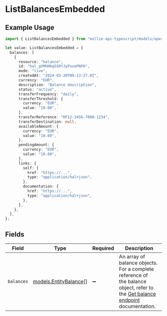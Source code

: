 # ListBalancesEmbedded

## Example Usage

```typescript
import { ListBalancesEmbedded } from "mollie-api-typescript/models/operations";

let value: ListBalancesEmbedded = {
  balances: [
    {
      resource: "balance",
      id: "bal_gVMhHKqSSRYJyPsuoPNFH",
      mode: "live",
      createdAt: "2024-03-20T09:13:37.0Z",
      currency: "EUR",
      description: "Balance description",
      status: "active",
      transferFrequency: "daily",
      transferThreshold: {
        currency: "EUR",
        value: "10.00",
      },
      transferReference: "RF12-3456-7890-1234",
      transferDestination: null,
      availableAmount: {
        currency: "EUR",
        value: "10.00",
      },
      pendingAmount: {
        currency: "EUR",
        value: "10.00",
      },
      links: {
        self: {
          href: "https://...",
          type: "application/hal+json",
        },
        documentation: {
          href: "https://...",
          type: "application/hal+json",
        },
      },
    },
  ],
};
```

## Fields

| Field                                                                                                                                        | Type                                                                                                                                         | Required                                                                                                                                     | Description                                                                                                                                  |
| -------------------------------------------------------------------------------------------------------------------------------------------- | -------------------------------------------------------------------------------------------------------------------------------------------- | -------------------------------------------------------------------------------------------------------------------------------------------- | -------------------------------------------------------------------------------------------------------------------------------------------- |
| `balances`                                                                                                                                   | [models.EntityBalance](../../models/entitybalance.md)[]                                                                                      | :heavy_minus_sign:                                                                                                                           | An array of balance objects. For a complete reference of<br/>the balance object, refer to the [Get balance endpoint](get-balance) documentation. |